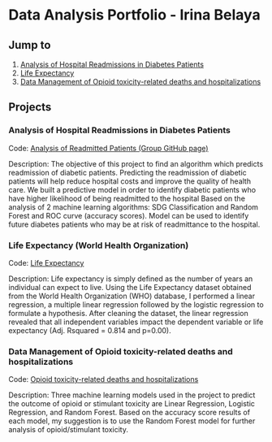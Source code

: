 # Data Analysis Portfolio - Irina Belaya

## Jump to
1. [Analysis of Hospital Readmissions in Diabetes Patients](https://github.com/IrinaBelaya/Projects/blob/main/README.md#analysis-of-hospital-readmissions-in-diabetes-patients)
2. [Life Expectancy](https://github.com/IrinaBelaya/Projects/blob/main/README.md#life-expectancy-world-health-organization)
3. [Data Management of Opioid toxicity-related deaths and hospitalizations](https://github.com/IrinaBelaya/Projects/blob/main/README.md#life-expectancy-world-health-organization)

## Projects

### Analysis of Hospital Readmissions in Diabetes Patients
Code: [Analysis of Readmitted Patients (Group GitHub page)](https://github.com/DiabetesGroup/Project)

Description: The objective of this project to find an algorithm which predicts readmission of diabetic patients. Predicting the readmission of diabetic patients will help reduce hospital costs and improve the quality of health care.
We built a predictive model in order to identify diabetic patients who have higher likelihood of being readmitted to the hospital
Based on the analysis of 2 machine learning algorithms: SDG Classification and Random Forest and ROC curve (accuracy scores).
Model can be used to identify future diabetes patients who may be at risk of readmittance to the hospital.


### Life Expectancy (World Health Organization)
Code: [Life Expectancy](https://github.com/IrinaBelaya/Life-Expectancy-World-Health-Organization)

Description: Life expectancy is simply defined as the number of years an individual can expect to live. Using the Life Expectancy dataset obtained from the World Health Organization (WHO) database, I performed a linear regression, a multiple linear regression followed by the logistic regression to formulate a hypothesis. After cleaning the dataset, the linear regression revealed that all independent variables impact the dependent variable or life expectancy (Adj. Rsquared = 0.814 and p=0.00). 

### Data Management of Opioid toxicity-related deaths and hospitalizations
Code: [Opioid toxicity-related deaths and hospitalizations](https://github.com/IrinaBelaya/Opioid-toxicity-related-deaths-and-hospitalizations)

Description: Three machine learning models used in the project to predict the outcome of opioid or stimulant toxicity are Linear Regression, Logistic Regression, and Random Forest.
Based on the accuracy score results of each model, my suggestion is to use the Random Forest model for further analysis of opioid/stimulant toxicity.

